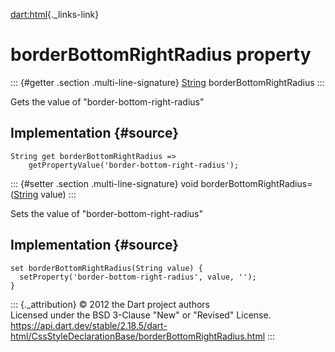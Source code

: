 [dart:html](../../dart-html/dart-html-library){._links-link}

borderBottomRightRadius property
================================

::: {#getter .section .multi-line-signature}
[String](../../dart-core/string-class) borderBottomRightRadius
:::

Gets the value of \"border-bottom-right-radius\"

Implementation {#source}
--------------

``` {.language-dart data-language="dart"}
String get borderBottomRightRadius =>
    getPropertyValue('border-bottom-right-radius');
```

::: {#setter .section .multi-line-signature}
void borderBottomRightRadius=([String](../../dart-core/string-class)
value)
:::

Sets the value of \"border-bottom-right-radius\"

Implementation {#source}
--------------

``` {.language-dart data-language="dart"}
set borderBottomRightRadius(String value) {
  setProperty('border-bottom-right-radius', value, '');
}
```

::: {._attribution}
© 2012 the Dart project authors\
Licensed under the BSD 3-Clause \"New\" or \"Revised\" License.\
<https://api.dart.dev/stable/2.18.5/dart-html/CssStyleDeclarationBase/borderBottomRightRadius.html>
:::
